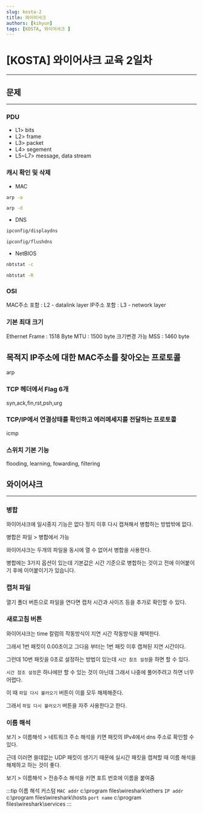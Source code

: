 ```yaml
---
slug: kosta-2
title: 와이어샤크
authors: [kihyun]
tags: [KOSTA, 와이어샤크 ]
---
```


# [KOSTA] 와이어샤크 교육 2일차
---

## 문제
---

### PDU

- L1> bits
- L2> frame
- L3> packet
- L4> segement
- L5~L7> message, data stream

### 캐시 확인 및 삭제

- MAC

```bash title='추가'
arp -a
```

```bash title='삭제'
arp -d
```

- DNS

```bash title='추가'
ipconfig/displaydns
```

```bash title='삭제'
ipconfig/flushdns
```

- NetBIOS

```bash title='추가'
nbtstat -c
```

```bash title='삭제'
nbtstat -R
```

### OSI 

MAC주소 포함 : L2 - datalink layer
IP주소 포함 : L3 - network layer

### 기본 최대 크기
Ethernet Frame : 1518 Byte
MTU : 1500 byte 크기변경 가능
MSS : 1460 byte


## 목적지 IP주소에 대한 MAC주소를 찾아오는 프로토콜

arp

### TCP 헤더에서 Flag 6개

syn,ack,fin,rst,psh,urg

###  TCP/IP에서 연결상태를 확인하고 에러메세지를 전달하는 프로토콜

icmp

### 스위치 기본 기능

flooding, learning, fowarding, filtering



## 와이어샤크
---

### 병합

와이어샤크에 일시중지 기능은 없다 정지 이후 다시 캡쳐해서 병합하는 방법밖에 없다.

병합은 파일 > 병합에서 가능

와이어샤크는 두개의 파일을 동시에 열 수 없어서 병합을 사용한다.

병합에는 3가지 옵션이 있는데 기본값은 시간 기준으로 병합하는 것이고 전에 이어붙이기 후에 이어붙이기가 있습니다.

### 캡처 파일

열기 폴더 버튼으로 파일을 연다면 캡처 시간과 사이즈 등을 추가로 확인할 수 있다.


### 새로고침 버튼

와이어샤크는 time 칼럼의 작동방식이 지연 시간 작동방식을 채택한다.


그래서 1번 패킷이 0.00초이고 그다음 부터는 1번 패킷 이후 캡쳐된 지연 시간이다.

그런데 10번 패킷을 0초로 설정하는 방법이 있는데 `시간 참조 설정`을 하면 할 수 있다.

`시간 참조 설정`은 하나에만 할 수 있는 것이 아닌데 그래서 나중에 풀어주려고 하면 너무 어렵다.

이 때 `파일 다시 불러오기` 버튼이 이를 모두 해제해준다.

그래서 `파일 다시 불러오기` 버튼을 자주 사용한다고 한다.


### 이름 해석

보기 > 이름해석 > 네트워크 주소 해석을 키면 패킷의 IPv4에서 dns 주소로 확인할 수 있다.

근데 이러면 쓸데없는 UDP 패킷이 생기기 때문에 실시간 패킷을 캡쳐할 때 이름 해석을 해제하고 하는 것이 좋다.

보기 > 이름해석 > 전송주소 해석을 키면 포트 번호에 이름을 붙여줌


:::tip 이름 해석 커스텀
`MAC addr`  c:\program files\wireshark\ethers
`IP addr`   c:\program files\wireshark\hosts
`port name` c:\program files\wireshark\services
:::
